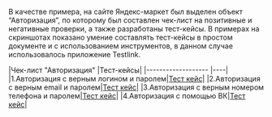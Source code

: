 В качестве примера, на сайте Яндекс-маркет был выделен объект “Авторизация”, по которому был составлен чек-лист на позитивные и негативные проверки, а также разработаны тест-кейсы. 
В примерах на скриншотах показано умение составлять тест-кейсы в простом документе и с использованием инструментов, в данном случае использовалось приложение Testlink.

‍|Чек-лист "Авторизация"                   |Тест-кейсы|
|-------------------                      |----|
|1.Авторизация с верным логином и паролем|[Тест кейс](https://mega.nz/file/Ej5xmCIK#DDZXPjW1NNR3bZ1q7FDBWNCEu2ELTQIAWT9t3B8XYls)|
|2.Авторизация с верным email и паролем|[Тест кейс](https://mega.nz/file/4v4S0IgL#Vm3gLnAGbCySfknIPLZn9h6s8Kc_-wbp8lxgDQIcsHU)|
|3.Авторизация с верным номером телефона и паролем|[Тест кейс](https://mega.nz/file/pzYklZIB#BIIDKgy1jfKU6BO8rknU0tgkbvfnDLw0lE6dT0begr8)|
|4.Авторизация с помощью ВК|[Тест кейс](https://mega.nz/file/oqJCSAhL#A1Yb2_R7w-KGM2VUWyCP0klhPY0dwmjNa3VhbqN10Ss)|


